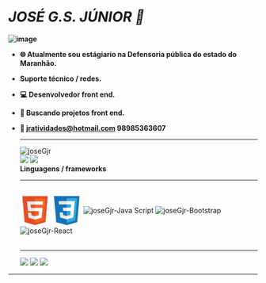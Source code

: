 <h1> <i>JOSÉ G.S. JÚNIOR 👋</i></h1>

 <b> ![image](https://media0.giphy.com/media/l378kgPmLyABZXrlC/200w.webp)

- 🌐 Atualmente sou estágiario na Defensoria pública do estado do Maranhão.
- Suporte técnico / redes.
- 💻 Desenvolvedor front end.
- 🤔 Buscando projetos front end.
- 📱 jratividades@hotmail.com 98985363607</b>
    <div>
    <hr>
    <div>
      <img src="https://komarev.com/ghpvc/?username=joseGjr&color=yellow" alt="joseGjr" />
      <div href="https://github.com/joseGjr">
        <img height="180em" src="https://github-readme-stats.vercel.app/api?username=joseGjr&show_icons=true&theme=highcontrast&include_all_commits=true&count_private=true"/>
        <img height="180em" src="https://github-readme-stats.vercel.app/api/top-langs/?username=joseGjr&layout=compact&langs_count=7&theme=highcontrast"/>
        <link rel = "stylesheet" href = "<link rel = "stylesheet" href = "https://cdn.jsdelivr.net/gh/devicons/devicon@v2.13.0/devicon.min.css">
    
    </div>
   <b >Linguagens / frameworks </b>                                                                                                                                 
   <hr>
   
    <div style="display: inline_block"><br>
      <link rel = "stylesheet" href = "https://cdn.jsdelivr.net/gh/devicons/devicon@v2.13.0/devicon.min.css">
      <img align="center" alt="joseGjr-HTML" height="60" width="60" src="https://raw.githubusercontent.com/devicons/devicon/master/icons/html5/html5-original.svg">
      <img align="center" alt="joseGjr-CSS" height="60" width="60" src="https://raw.githubusercontent.com/devicons/devicon/master/icons/css3/css3-original.svg">
      <img <img align="center" alt="joseGjr-Java Script" height="60" width="60"src="https://cdn.jsdelivr.net/gh/devicons/devicon/icons/javascript/javascript-original.svg" />
      <img  <img align="center" alt="joseGjr-Bootstrap" height="60" width="60"  src="https://cdn.jsdelivr.net/gh/devicons/devicon/icons/bootstrap/bootstrap-plain-wordmark.svg" />
      <img  <img align="center" alt="joseGjr-React" height="60" width="60"  src="https://cdn.jsdelivr.net/gh/devicons/devicon/icons/react/react-original-wordmark.svg" />


                                                                                                                                                   
    </div>
    <br>
   <hr>
  
    <a href="https://www.instagram.com/jg._junior_/" target="_blank"><img src="https://img.shields.io/badge/-Instagram-%23E4405F?style=for-the-badge&logo=instagram&logoColor=black" target="_blank"></a>
     <a href = "mailto:tubabajr@gmail.com"><img src="https://img.shields.io/badge/-Gmail-%23333?style=for-the-badge&logo=gmail&logoColor=black" target="_blank"></a>
     <a href="https://linkedin.com/in/josé-guiomar-silva-jr-1a968b198
  " target="_blank"><img src="https://img.shields.io/badge/-LinkedIn-%230077B5?style=for-the-badge&logo=linkedin&logoColor=silver" target="_blank"></a> 
  
<hr>
